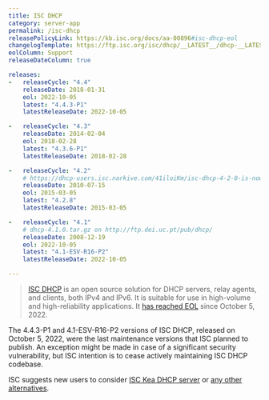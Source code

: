 ```yaml
---
title: ISC DHCP
category: server-app
permalink: /isc-dhcp
releasePolicyLink: https://kb.isc.org/docs/aa-00896#isc-dhcp-eol
changelogTemplate: https://ftp.isc.org/isc/dhcp/__LATEST__/dhcp-__LATEST__-RELNOTES
eolColumn: Support
releaseDateColumn: true

releases:
-   releaseCycle: "4.4"
    releaseDate: 2018-01-31
    eol: 2022-10-05
    latest: "4.4.3-P1"
    latestReleaseDate: 2022-10-05

-   releaseCycle: "4.3"
    releaseDate: 2014-02-04
    eol: 2018-02-28
    latest: "4.3.6-P1"
    latestReleaseDate: 2018-02-28

-   releaseCycle: "4.2"
    # https://dhcp-users.isc.narkive.com/41iloiKm/isc-dhcp-4-2-0-is-now-available
    releaseDate: 2010-07-15
    eol: 2015-03-05
    latest: "4.2.8"
    latestReleaseDate: 2015-03-05

-   releaseCycle: "4.1"
    # dhcp-4.1.0.tar.gz on http://ftp.dei.uc.pt/pub/dhcp/
    releaseDate: 2008-12-19
    eol: 2022-10-05
    latest: "4.1-ESV-R16-P2"
    latestReleaseDate: 2022-10-05

---
```


> [ISC DHCP](https://www.isc.org/dhcp/) is an open source solution for DHCP servers, relay agents,
> and clients, both IPv4 and IPv6. It is suitable for use in high-volume and high-reliability
> applications. It [has reached EOL](https://www.isc.org/blogs/isc-dhcp-eol/) since October 5, 2022.

The 4.4.3-P1 and 4.1-ESV-R16-P2 versions of ISC DHCP, released on October 5, 2022, were the last
maintenance versions that ISC planned to publish. An exception might be made in case of a
significant security vulnerability, but ISC intention is to cease actively maintaining ISC DHCP
codebase.

ISC suggests new users to consider [ISC Kea DHCP server](https://www.isc.org/kea/) or [any other
alternatives](https://en.wikipedia.org/wiki/Comparison_of_DHCP_server_software).
